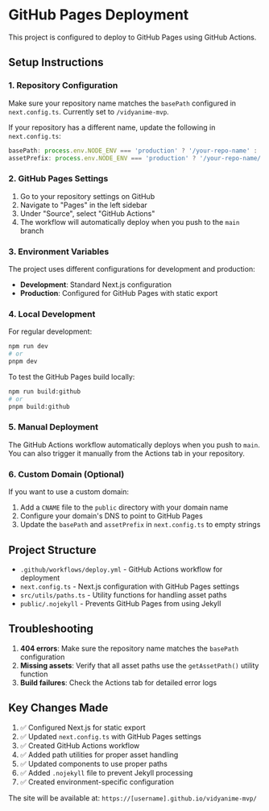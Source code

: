 # GitHub Pages Deployment

This project is configured to deploy to GitHub Pages using GitHub Actions.

## Setup Instructions

### 1. Repository Configuration

Make sure your repository name matches the `basePath` configured in `next.config.ts`. Currently set to `/vidyanime-mvp`.

If your repository has a different name, update the following in `next.config.ts`:

```typescript
basePath: process.env.NODE_ENV === 'production' ? '/your-repo-name' : '',
assetPrefix: process.env.NODE_ENV === 'production' ? '/your-repo-name/' : '',
```

### 2. GitHub Pages Settings

1. Go to your repository settings on GitHub
2. Navigate to "Pages" in the left sidebar
3. Under "Source", select "GitHub Actions"
4. The workflow will automatically deploy when you push to the `main` branch

### 3. Environment Variables

The project uses different configurations for development and production:

- **Development**: Standard Next.js configuration
- **Production**: Configured for GitHub Pages with static export

### 4. Local Development

For regular development:
```bash
npm run dev
# or
pnpm dev
```

To test the GitHub Pages build locally:
```bash
npm run build:github
# or
pnpm build:github
```

### 5. Manual Deployment

The GitHub Actions workflow automatically deploys when you push to `main`. You can also trigger it manually from the Actions tab in your repository.

### 6. Custom Domain (Optional)

If you want to use a custom domain:

1. Add a `CNAME` file to the `public` directory with your domain name
2. Configure your domain's DNS to point to GitHub Pages
3. Update the `basePath` and `assetPrefix` in `next.config.ts` to empty strings

## Project Structure

- `.github/workflows/deploy.yml` - GitHub Actions workflow for deployment
- `next.config.ts` - Next.js configuration with GitHub Pages settings
- `src/utils/paths.ts` - Utility functions for handling asset paths
- `public/.nojekyll` - Prevents GitHub Pages from using Jekyll

## Troubleshooting

1. **404 errors**: Make sure the repository name matches the `basePath` configuration
2. **Missing assets**: Verify that all asset paths use the `getAssetPath()` utility function
3. **Build failures**: Check the Actions tab for detailed error logs

## Key Changes Made

1. ✅ Configured Next.js for static export
2. ✅ Updated `next.config.ts` with GitHub Pages settings
3. ✅ Created GitHub Actions workflow
4. ✅ Added path utilities for proper asset handling
5. ✅ Updated components to use proper paths
6. ✅ Added `.nojekyll` file to prevent Jekyll processing
7. ✅ Created environment-specific configuration

The site will be available at: `https://[username].github.io/vidyanime-mvp/`